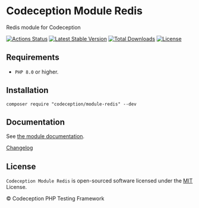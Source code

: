 # Codeception Module Redis

Redis module for Codeception

[![Actions Status](https://github.com/Codeception/module-redis/workflows/CI/badge.svg)](https://github.com/Codeception/module-redis/actions)
[![Latest Stable Version](https://poser.pugx.org/codeception/module-redis/v/stable)](https://github.com/Codeception/module-redis/releases)
[![Total Downloads](https://poser.pugx.org/codeception/module-redis/downloads)](https://packagist.org/packages/codeception/module-redis)
[![License](https://poser.pugx.org/codeception/module-redis/license)](/LICENSE)

## Requirements

* `PHP 8.0` or higher.

## Installation

```
composer require "codeception/module-redis" --dev
```

## Documentation

See [the module documentation](https://codeception.com/docs/modules/Redis).

[Changelog](https://github.com/Codeception/module-redis/releases)

## License

`Codeception Module Redis` is open-sourced software licensed under the [MIT](/LICENSE) License.

© Codeception PHP Testing Framework
